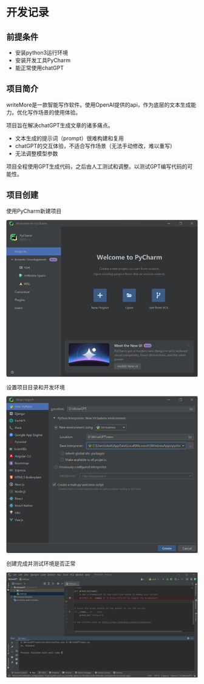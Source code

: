 # 开发记录

## 前提条件

- 安装python3运行环境
- 安装开发工具PyCharm
- 能正常使用chatGPT

## 项目简介

writeMore是一款智能写作软件。使用OpenAI提供的api，作为底层的文本生成能力。优化写作场景的使用体验。

项目旨在解决chatGPT生成文章的诸多痛点。

- 文本生成的提示词（prompt）很难构建和复用
- chatGPT的交互体验，不适合写作场景（无法手动修改，难以重写）
- 无法调整模型参数

项目全程使用GPT生成代码，之后由人工测试和调整。以测试GPT编写代码的可能性。

## 项目创建

使用PyCharm新建项目

![新建项目](./img/createProject1.png)

设置项目目录和开发环境

![项目目录与开发环境](./img/createProject2.png)

创建完成并测试环境是否正常

![创建完成](./img/createProject3.png)
